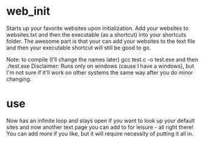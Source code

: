 # web_init
Starts up your favorite websites upon initialization. Add your websites to websites.txt and then the executable (as a shortcut) into your shortcuts folder.
The awesome part is that your can add your websites to the text file and then your executable shortcut will still be good to go.

Note: to compile (I'll change the names later) gcc test.c -o test.exe and then ./test.exe
Disclaimer: Runs only on windows (cause I have a windows), but I'm not sure if it'll work on other systems the same way after you do minor changing.

# use
Now has an infinite loop and stays open if you want to look up your default sites and now another text page you can add to for leisure - all right there! You can add more if you like, but it will require necessity of putting it all in.
